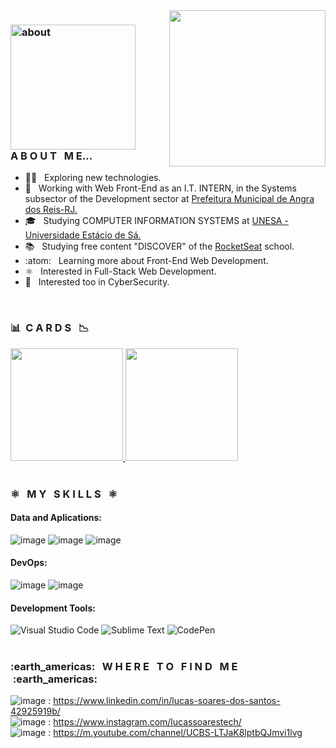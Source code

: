 
<img height="250em" align="right" weight="250" src="https://www.mygo.ge/uploads/blog/1584023795.jpg">
<h3>  <img width="200px" align="center" alt="about" src="https://user-images.githubusercontent.com/69563846/150776040-3c3522e6-f79a-474c-b3a3-c01caa581a34.png"> &nbsp; &nbsp; &nbsp; &nbsp; &nbsp; &nbsp; A B O U T &nbsp M E... </h3>

-  :man_technologist: &nbsp; Exploring new technologies.
- 💼 &nbsp; Working with Web Front-End as an I.T. INTERN, in the Systems subsector of the Development sector at <a href="https://www.angra.rj.gov.br/" target="_blank">Prefeitura Municipal de Angra dos Reis-RJ.</a>
- 🎓 &nbsp; Studying COMPUTER INFORMATION SYSTEMS at <a href="https://estacio.br/cursos/graduacao/sistemas-de-informacao" target="_blank">UNESA - Universidade Estácio de Sá.</a>
- 📚 &nbsp; Studying free content "DISCOVER" of the <a href="https://www.rocketseat.com.br/" target="_blank">RocketSeat</a> school.
- :atom: &nbsp; Learning more about Front-End Web Development.
- ⚛️ &nbsp; Interested in Full-Stack Web Development.
- 🔎 &nbsp; Interested too in CyberSecurity.
<br>

<h3> 📊&nbsp; C A R D S &nbsp; 📉 </h3>

  <a href="https://github.com/lucassoarestech">
      <img height="180em" align="justify" src="https://github-readme-stats.vercel.app/api?username=lucassoarestech&theme=tokyonight&show_icons=true"/>
      <img height="180em" align="justify" src="https://github-readme-stats.vercel.app/api/top-langs/?username=lucassoarestech&hide=html&layout=compact=true&theme=tokyonight"/>
  </a> 
<br>
<br>
<h3> ⚛️ &nbsp; M Y &nbsp S K I L L S &nbsp ⚛️ </h3>
<h4>Data and Aplications:</h4>

![image](https://img.shields.io/badge/HTML5-E34F26?style=for-the-badge&logo=html5&logoColor=white)
![image](https://img.shields.io/badge/CSS3-1572B6?style=for-the-badge&logo=css3&logoColor=white)
![image](https://img.shields.io/badge/JavaScript-323330?style=for-the-badge&logo=javascript&logoColor=F7DF1E)
<br/>

<h4>DevOps:</h4>

  ![image](https://img.shields.io/badge/Git-E34F26?style=for-the-badge&logo=git&logoColor=white)
  ![image](https://img.shields.io/badge/GitHub-100000?style=for-the-badge&logo=github&logoColor=white)
<br/>

<h4>Development Tools:</h4>

![Visual Studio Code](https://img.shields.io/badge/Visual%20Studio%20Code-0078d7.svg?style=for-the-badge&logo=visual-studio-code&logoColor=white)
![Sublime Text](https://img.shields.io/badge/sublime_text-%23575757.svg?style=for-the-badge&logo=sublime-text&logoColor=important)
![CodePen](https://img.shields.io/badge/CodePen-white?style=for-the-badge&logo=codepen&logoColor=black)
<br>
<br>
  
<h3> :earth_americas: &nbsp; W H E R E &nbsp; T O &nbsp; F I N D &nbsp; M E &nbsp;:earth_americas:</h3>

![image](https://img.shields.io/badge/LinkedIn-0077B5?style=for-the-badge&logo=linkedin&logoColor=white) : https://www.linkedin.com/in/lucas-soares-dos-santos-42925919b/
<br>
![image](https://img.shields.io/badge/Instagram-E4405F?style=for-the-badge&logo=instagram&logoColor=white) : https://www.instagram.com/lucassoarestech/
<br>
![image](https://img.shields.io/badge/YouTube-FF0000?style=for-the-badge&logo=youtube&logoColor=white) : https://m.youtube.com/channel/UCBS-LTJaK8lptbQJmvi1lvg




 
